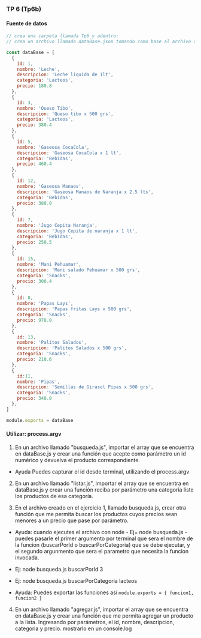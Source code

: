 ### TP 6 (Tp6b)

#### Fuente de datos

```js
// crea una carpeta llamada Tp6 y adentro:
// crea un archivo llamado dataBase.json tomando como base al archivo dataBase.js y pega lo siguiente.

const dataBase = [
  {
    id: 1,
    nombre: 'Leche',
    descripcion: 'Leche liquida de 1lt',
    categoria: 'Lacteos',
    precio: 180.8 
  },
  {
    id: 3,
    nombre: 'Queso Tibo',
    descripcion: 'Queso tibo x 500 grs',
    categoria: 'Lacteos',
    precio: 380.4 
  },
  {
    id: 5,
    nombre: 'Gaseosa CocaCola',
    descripcion: 'Gaseosa CocaCola x 1 lt',
    categoria: 'Bebidas',
    precio: 460.4 
  },
  {
    id: 12,
    nombre: 'Gaseosa Manaos',
    descripcion: 'Gaseosa Manaos de Naranja x 2.5 lts',
    categoria: 'Bebidas',
    precio: 380.0 
  },
  {
    id: 7,
    nombre: 'Jugo Cepita Naranja',
    descripcion: 'Jugo Cepita de naranja x 1 lt',
    categoria: 'Bebidas',
    precio: 250.5 
  },
  {
    id: 15,
    nombre: 'Mani Pehuamar',
    descripcion: 'Mani salado Pehuamar x 500 grs',
    categoria: 'Snacks',
    precio: 300.4 
  },
  {
    id: 8,
    nombre: 'Papas Lays',
    descripcion: 'Papas fritas Lays x 500 grs',
    categoria: 'Snacks',
    precio: 970.0 
  },
  {
    id: 13,
    nombre: 'Palitos Salados',
    descripcion: 'Palitos Salados x 500 grs',
    categoria: 'Snacks',
    precio: 210.6 
  },
  {
    id:11,
    nombre: 'Pipas',
    descripcion: 'Semillas de Girasol Pipas x 500 grs',
    categoria: 'Snacks',
    precio: 340.0 
  },
]

module.exports = dataBase
```

#### Utilizar: **process.argv**

1) En un archivo llamado "busqueda.js", importar el array que se encuentra en dataBase.js y crear una función que acepte como parámetro un id numérico y devuelva el producto correspondiente.

- Ayuda Puedes capturar el id desde terminal, utilizando el process.argv

2) En un archivo llamado "listar.js", importar el array que se encuentra en dataBase.js y crear una función reciba por parámetro una categoría liste los productos de esa categoría.

3) En el archivo creado en el ejercicio 1, llamado busqueda.js, crear otra función que me permita buscar los productos cuyos precios sean menores a un precio que pase por parámetro.

- Ayuda: cuando ejecutes el archivo con node - Ej= node busqueda.js - puedes pasarle el primer argumento por terminal que sera el nombre de la funcion (buscarPorId o buscarPorCategoria) que se debe ejecutar, y el segundo argunmento que sera el parametro que necesita la funcion invocada.

- Ej: node busqueda.js buscarPorId 3
- Ej: node busqueda.js buscarPorCategoria lacteos

- Ayuda: Puedes exportar las funciones asi ```module.exports = { funcion1, funcion2 }```

4) En un archivo llamado "agregar.js", importar el array que se encuentra en dataBase.js y crear una función que me permita agregar un producto a la lista. Ingresando por parámetros, el id, nombre, descripcion, categoria y precio. mostrarlo en un console.log
